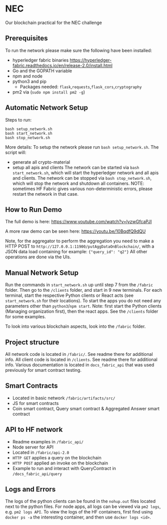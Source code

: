 # NEC
Our blockchain practical for the NEC challenge


## Prerequisites
To run the network please make sure the following have been installed:
- hyperledger fabric binaries https://hyperledger-fabric.readthedocs.io/en/release-2.0/install.html
- Go and the GOPATH variable
- npm and node
- python3 and pip
	- Packages needed: `flask`,`requests`,`flask_cors`,`cryptography`
- pm2 via (`sudo npm install pm2 -g`)


## Automatic Network Setup

Steps to run:
```
bash setup_network.sh
bash start_network.sh
bash stop_network.sh
```

More details:
To setup the network please run `bash setup_network.sh`. The script will:
- generate all crypto-material
- setup all apis and clients
The network can be started via `bash start_network.sh`, which will start the hyperledger network and all apis and clients.
The network can be stopped via `bash stop_network.sh`, which will stop the network and shutdown all containers.
NOTE: sometimes HF Fabric gives various non-deterministic errors, please restart the network in that case. 

## How to Run Demo

The full demo is here: https://www.youtube.com/watch?v=lyzwGfcaPJI

A more raw demo can be seen here: https://youtu.be/10BqdfQ9dQU​

Note, for the aggregator to perform the aggregation you need to make a HTTP POST to `http://127.0.0.1:11900/putAggDataOnBlockchain/`, with a JSON data load containing for example: `{"query_id": "q2"}`
All other operations are done via the UIs.


## Manual Network Setup
Run the commands in `start_network.sh` up until step 7 from the `/fabric` folder. Then go to the `/clients` folder, and start in 9 new terminals. For each terminal, start the respective Python clients or React acts (see `start_network.sh` for their locations). To start the apps you do not need any parameters other than `python3`/`npm start`. Note: first start the Python clients (Managing organization first), then the react apps. See the `/clients` folder for some examples.

To look into various blockchain aspects, look into the `/fabric` folder.


## Project structure
All network code is located in `/fabric/`. See readme there for additional info.
All client code is located in `/clients`. See readme there for additional info.
Various documentation is located in `docs_fabric_api` that was used previously for smart contract testing.


## Smart Contracts
- Located in basic network `/fabric/artifacts/src/`
- JS for smart contracts
- Coin smart contract, Query smart contract & Aggregated Answer smart contract

## API to HF network
- Readme examples in `/fabric_api/`
- Node server for API
- Located in `/fabric/api-2.0`
- `HTTP GET` applies a query on the blockchain
- `HTTP POST` applied an invoke on the blockchain
- Example to run and interact with QueryContract in `/docs_fabric_api/query`

## Logs and Errors
The logs of the python clients can be found in the `nohup.out` files located next to the python files. For node apps, all logs can be viewed via `pm2 logs`, e.g. `pm2 logs API`.
To view the logs of the HF containers, first find using `docker ps -a` the interesting container, and then use `docker logs <id>`.

